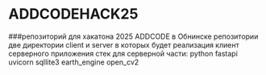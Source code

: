 # ADDCODEHACK25
###репозиторий для хакатона  2025 ADDCODE в Обнинске
репозитории две директории client и server в которых будет реализация клиент серверного приложения
стек для серверной части: python fastapi uvicorn sqllite3 earth_engine open_cv2
